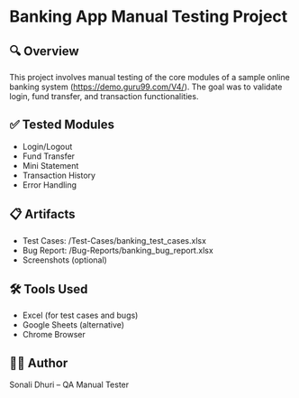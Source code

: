 # Banking App Manual Testing Project

## 🔍 Overview
This project involves manual testing of the core modules of a sample online banking system (https://demo.guru99.com/V4/). The goal was to validate login, fund transfer, and transaction functionalities.

## ✅ Tested Modules
- Login/Logout
- Fund Transfer
- Mini Statement
- Transaction History
- Error Handling

## 📋 Artifacts
- Test Cases: /Test-Cases/banking_test_cases.xlsx
- Bug Report: /Bug-Reports/banking_bug_report.xlsx
- Screenshots (optional)

## 🛠️ Tools Used
- Excel (for test cases and bugs)
- Google Sheets (alternative)
- Chrome Browser

## 👩‍💻 Author
Sonali Dhuri – QA Manual Tester
